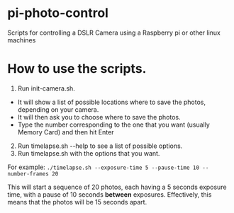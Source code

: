 # pi-photo-control
Scripts for controlling a DSLR Camera using a Raspberry pi or other linux machines

# How to use the scripts.
1. Run init-camera.sh.
  - It will show a list of possible locations where to save the photos, depending on your camera.
  - It will then ask you to choose where to save the photos. 
  - Type the number corresponding to the one that you want (usually Memory Card) and then hit Enter
2. Run timelapse.sh --help to see a list of possible options.
3. Run timelapse.sh with the options that you want.

For example:
`./timelapse.sh --exposure-time 5 --pause-time 10 --number-frames 20`

This will start a sequence of 20 photos, each having a 5 seconds exposure time, with a pause of 10 seconds **between** exposures.
Effectively, this means that the photos will be 15 seconds apart.

